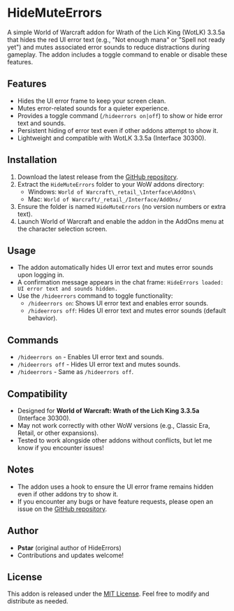 # HideMuteErrors
A simple World of Warcraft addon for Wrath of the Lich King (WotLK) 3.3.5a that hides the red UI error text (e.g., "Not enough mana" or "Spell not ready yet") and mutes associated error sounds to reduce distractions during gameplay. The addon includes a toggle command to enable or disable these features.

## Features
- Hides the UI error frame to keep your screen clean.
- Mutes error-related sounds for a quieter experience.
- Provides a toggle command (`/hideerrors on|off`) to show or hide error text and sounds.
- Persistent hiding of error text even if other addons attempt to show it.
- Lightweight and compatible with WotLK 3.3.5a (Interface 30300).

## Installation
1. Download the latest release from the [GitHub repository](https://github.com/yourusername/HideMuteErrors).
2. Extract the `HideMuteErrors` folder to your WoW addons directory:
   - Windows: `World of Warcraft\_retail_\Interface\AddOns\`
   - Mac: `World of Warcraft/_retail_/Interface/AddOns/`
3. Ensure the folder is named `HideMuteErrors` (no version numbers or extra text).
4. Launch World of Warcraft and enable the addon in the AddOns menu at the character selection screen.

## Usage
- The addon automatically hides UI error text and mutes error sounds upon logging in.
- A confirmation message appears in the chat frame: `HideErrors loaded: UI error text and sounds hidden.`
- Use the `/hideerrors` command to toggle functionality:
  - `/hideerrors on`: Shows UI error text and enables error sounds.
  - `/hideerrors off`: Hides UI error text and mutes error sounds (default behavior).

## Commands
- `/hideerrors on` - Enables UI error text and sounds.
- `/hideerrors off` - Hides UI error text and mutes sounds.
- `/hideerrors` - Same as `/hideerrors off`.

## Compatibility
- Designed for **World of Warcraft: Wrath of the Lich King 3.3.5a** (Interface 30300).
- May not work correctly with other WoW versions (e.g., Classic Era, Retail, or other expansions).
- Tested to work alongside other addons without conflicts, but let me know if you encounter issues!

## Notes
- The addon uses a hook to ensure the UI error frame remains hidden even if other addons try to show it.
- If you encounter any bugs or have feature requests, please open an issue on the [GitHub repository](https://github.com/yourusername/HideMuteErrors).

## Author
- **Pstar** (original author of HideErrors)
- Contributions and updates welcome!

## License
This addon is released under the [MIT License](LICENSE). Feel free to modify and distribute as needed.
